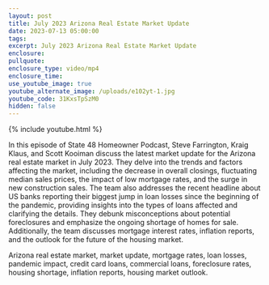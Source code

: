 ```yaml
---
layout: post
title: July 2023 Arizona Real Estate Market Update
date: 2023-07-13 05:00:00
tags:
excerpt: July 2023 Arizona Real Estate Market Update
enclosure:
pullquote:
enclosure_type: video/mp4
enclosure_time:
use_youtube_image: true
youtube_alternate_image: /uploads/e102yt-1.jpg
youtube_code: 31KxsTpSzM0
hidden: false
---
```

{% include youtube.html %}

In this episode of State 48 Homeowner Podcast, Steve Farrington, Kraig Klaus, and Scott Kooiman discuss the latest market update for the Arizona real estate market in July 2023. They delve into the trends and factors affecting the market, including the decrease in overall closings, fluctuating median sales prices, the impact of low mortgage rates, and the surge in new construction sales. The team also addresses the recent headline about US banks reporting their biggest jump in loan losses since the beginning of the pandemic, providing insights into the types of loans affected and clarifying the details. They debunk misconceptions about potential foreclosures and emphasize the ongoing shortage of homes for sale. Additionally, the team discusses mortgage interest rates, inflation reports, and the outlook for the future of the housing market.

Arizona real estate market, market update, mortgage rates, loan losses, pandemic impact, credit card loans, commercial loans, foreclosure rates, housing shortage, inflation reports, housing market outlook.